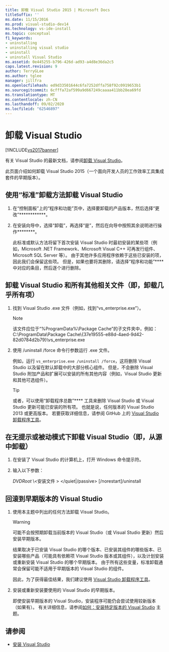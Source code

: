 ```yaml
---
title: 卸载 Visual Studio 2015 | Microsoft Docs
titleSuffix: ''
ms.date: 11/15/2016
ms.prod: visual-studio-dev14
ms.technology: vs-ide-install
ms.topic: conceptual
f1_keywords:
- uninstalling
- uninstalling visual studio
- uninstall
- uninstall Visual Studio
ms.assetid: 0e445255-b796-426d-ad93-a4d8e36da2c5
caps.latest.revision: 9
author: TerryGLee
ms.author: tglee
manager: jillfra
ms.openlocfilehash: ed9d33501644c6fa7252dffa758f92c0919653b1
ms.sourcegitcommit: 6cfffa72af599a9d667249caaaa411bb28ea69fd
ms.translationtype: MT
ms.contentlocale: zh-CN
ms.lasthandoff: 09/02/2020
ms.locfileid: "62546897"
---
```

# <a name="uninstall-visual-studio"></a>卸载 Visual Studio
[!INCLUDE[vs2017banner](../includes/vs2017banner.md)]

有关 Visual Studio 的最新文档，请参阅[卸载 Visual Studio](/visualstudio/install/uninstall-visual-studio)。

此页面介绍如何卸载 Visual Studio 2015（一个面向开发人员的工作效率工具集成套件的早期版本）。

## <a name="uninstall-visual-studio-by-using-the-standard-uninstallation-method"></a>使用“标准”卸载方法卸载 Visual Studio

1. 在“控制面板”上的“程序和功能”页中，选择要卸载的产品版本，然后选择“更改”************。

2. 在安装向导中，选择“卸载”，再选择“是”，然后在向导中按照其余说明进行操作********。

   此标准或默认方法将留下首次安装 Visual Studio 时最初安装的某些项（例如，Microsoft .NET Framework、Microsoft Visual C++ 可再发行组件、Microsoft SQL Server 等）。   由于其他许多应用程序依赖于这些已安装的项，因此我们会保留这些项。 但是，如果也要将其删除，请选择“程序和功能”**** 中对应的条目，然后逐个进行删除。

## <a name="uninstall-visual-studio-and-all-other-related-files-that-is-to-uninstall-almost-everything"></a>卸载 Visual Studio 和所有其他相关文件（即，卸载几乎所有项）

1. 找到 Visual Studio .exe 文件（例如，找到“vs_enterprise.exe”）。

    > [!NOTE]
    > 该文件应位于“%ProgramData%\Package Cache”的子文件夹中，例如：C:\ProgramData\Package Cache\\{37e19555-e88d-4aed-9d42-82d0784d2b79}\vs_enterprise.exe

2. 使用 /uninstall /force 命令行参数运行 .exe 文件。

     例如，运行 ```vs_enterprise.exe /uninstall /force```，这将删除 Visual Studio 以及留在默认卸载中的大部分核心组件。 但是，不会删除 Visual Studio 附加产品和扩展可以安装的所有其他内容（例如，Visual Studio 更新和其他可选组件）。

    > [!TIP]
    > 或者，可以使用“卸载程序总数”**** 工具来删除 Visual Studio 或 Visual Studio 更新可能已安装的所有项。 也就是说，任何版本的 Visual Studio 2013 或更高版本。 若要获取详细信息，请参阅 GitHub 上的 [Visual Studio 卸载程序工具](https://github.com/Microsoft/VisualStudioUninstaller/releases)。

## <a name="uninstall-visual-studio-in-silent-or-passive-modes-that-is-to-uninstall-from-source"></a>在无提示或被动模式下卸载 Visual Studio（即，从源中卸载）

1. 在安装了 Visual Studio 的计算机上，打开 Windows 命令提示符。

2. 输入以下参数：

     *DVDRoot* \\<安装文件 \> \</quiet&#124;/passive> [/norestart]/uninstall

## <a name="roll-back-to-a-previous-version-or-release-of--visual-studio"></a>回滚到早期版本的 Visual Studio

1. 使用本主题中列出的任何方法卸载 Visual Studio。

   > [!WARNING]
   > 可能不会按预期卸载当前版本的 Visual Studio（或 Visual Studio 更新）然后安装早期版本。
   >
   > 结果取决于已安装 Visual Studio 的哪个版本、已安装其组件的哪些版本、已安装哪些产品（可能具有依赖项 Visual Studio 版本或其组件），以及计划安装或重新安装 Visual Studio 的哪个早期版本。  由于所有这些变量，标准卸载通常会保留可能不适用于早期版本的 Visual Studio 的组件。
   >
   > 因此，为了获得最佳结果，我们建议使用 [Visual Studio 卸载程序工具](https://github.com/Microsoft/VisualStudioUninstaller/releases)。

2. 安装或重新安装要使用的 Visual Studio 的早期版本。

   即使安装早期版本的 Visual Studio，安装程序可能仍会尝试使用较新版本（如果有）。 有关详细信息，请参阅[如何：安装特定版本的 Visual Studio](../install/how-to-install-a-specific-release-of-visual-studio.md) 主题。

## <a name="see-also"></a>请参阅

- [安装 Visual Studio](https://msdn.microsoft.com/library/e2h7fzkw.aspx)
